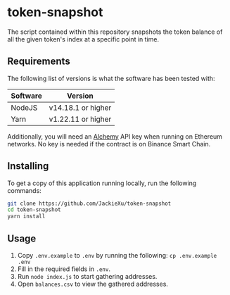 token-snapshot
=============
The script contained within this repository snapshots the token balance of all the given token's index at
a specific point in time.

## Requirements
The following list of versions is what the software has been tested with:

| Software | Version            |
| -------- | ------------------ |
| NodeJS   | v14.18.1 or higher |
| Yarn     | v1.22.11 or higher |

Additionally, you will need an [Alchemy](https://www.alchemyapi.io/) API key when running on Ethereum networks.
No key is needed if the contract is on Binance Smart Chain.

## Installing
To get a copy of this application running locally, run the following commands:
```bash
git clone https://github.com/JackieXu/token-snapshot
cd token-snapshot
yarn install
```

## Usage
1. Copy `.env.example` to `.env` by running the following: `cp .env.example .env`
2. Fill in the required fields in `.env`.
3. Run `node index.js` to start gathering addresses.
4. Open `balances.csv` to view the gathered addresses.
